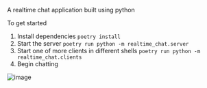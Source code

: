 A realtime chat application built using python

To get started
1. Install dependencies `poetry install`
2. Start the server `poetry run python -m realtime_chat.server`
3. Start one of more clients in different shells `poetry run python -m realtime_chat.clients`
4. Begin chatting


![image](https://github.com/user-attachments/assets/9312a84b-8ff9-4c90-b34d-2c7b4c28c382)
